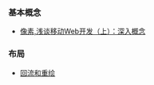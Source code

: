 ### 基本概念
- [像素,浅谈移动Web开发（上）：深入概念](http://www.infoq.com/cn/articles/development-of-the-mobile-web-deep-concept)

### 布局
- [回流和重绘](http://www.blogjava.net/BearRui/archive/2010/05/10/320502.html)
